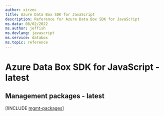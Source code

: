 ```yaml
---
author: xirzec
title: Azure Data Box SDK for JavaScript
description: Reference for Azure Data Box SDK for JavaScript
ms.data: 08/02/2022
ms.author: jeffish
ms.devlang: javascript
ms.service: databox
ms.topic: reference
---
```

# Azure Data Box SDK for JavaScript - latest

## Management packages - latest
[!INCLUDE [mgmt-packages](data-box-mgmt-index.md)]